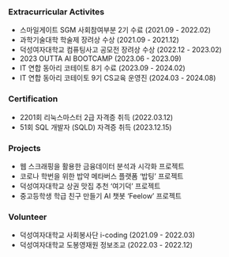 ### Extracurricular Activites 
- 스마일게이트 SGM 사회참여부분 2기 수료 (2021.09 - 2022.02)
- 과학기술대학 학술제 장려상 수상 (2021.09 - 2021.12)
- 덕성여자대학교 컴퓨팅사고 공모전 장려상 수상 (2022.12 - 2023.02)
- 2023 OUTTA AI BOOTCAMP (2023.06 - 2023.09)
- IT 연합 동아리 코테이토 8기 수료 (2023.09 - 2024.02)
- IT 연합 동아리 코테이토 9기 CS교육 운영진 (2024.03 - 2024.08)

### Certification
- 2201회 리눅스마스터 2급 자격증 취득 (2022.03.12)
- 51회 SQL 개발자 (SQLD) 자격증 취득 (2023.12.15)

### Projects 
- 웹 스크래핑을 활용한 금융데이터 분석과 시각화 프로젝트
- 코로나 학번을 위한 밥약 메타버스 플랫폼 ‘밥팅’ 프로젝트
- 덕성여자대학교 상권 맛집 추천 ‘여기덕’ 프로젝트
- 중고등학생 학급 친구 만들기 AI 챗봇 ‘Feelow’ 프로젝트

### Volunteer
- 덕성여자대학교 사회봉사단 i-coding (2021.09 - 2022.03) 
- 덕성여자대학교 도봉영재원 정보조교 (2022.03 - 2022.12)
